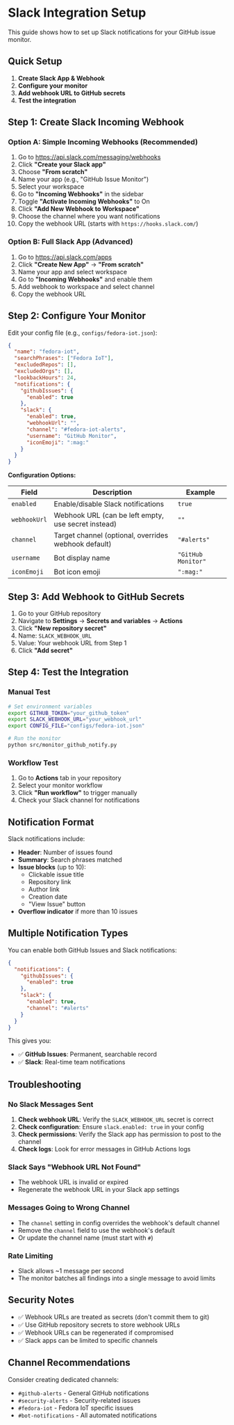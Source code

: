 # Slack Integration Setup

This guide shows how to set up Slack notifications for your GitHub issue monitor.

## Quick Setup

1. **Create Slack App & Webhook**
2. **Configure your monitor**  
3. **Add webhook URL to GitHub secrets**
4. **Test the integration**

## Step 1: Create Slack Incoming Webhook

### Option A: Simple Incoming Webhooks (Recommended)

1. Go to https://api.slack.com/messaging/webhooks
2. Click **"Create your Slack app"**
3. Choose **"From scratch"**
4. Name your app (e.g., "GitHub Issue Monitor")
5. Select your workspace
6. Go to **"Incoming Webhooks"** in the sidebar
7. Toggle **"Activate Incoming Webhooks"** to On
8. Click **"Add New Webhook to Workspace"**
9. Choose the channel where you want notifications
10. Copy the webhook URL (starts with `https://hooks.slack.com/`)

### Option B: Full Slack App (Advanced)

1. Go to https://api.slack.com/apps
2. Click **"Create New App"** → **"From scratch"**
3. Name your app and select workspace
4. Go to **"Incoming Webhooks"** and enable them
5. Add webhook to workspace and select channel
6. Copy the webhook URL

## Step 2: Configure Your Monitor

Edit your config file (e.g., `configs/fedora-iot.json`):

```json
{
  "name": "fedora-iot",
  "searchPhrases": ["Fedora IoT"],
  "excludedRepos": [],
  "excludedOrgs": [],
  "lookbackHours": 24,
  "notifications": {
    "githubIssues": {
      "enabled": true
    },
    "slack": {
      "enabled": true,
      "webhookUrl": "",
      "channel": "#fedora-iot-alerts", 
      "username": "GitHub Monitor",
      "iconEmoji": ":mag:"
    }
  }
}
```

**Configuration Options:**

| Field | Description | Example |
|-------|-------------|---------|
| `enabled` | Enable/disable Slack notifications | `true` |
| `webhookUrl` | Webhook URL (can be left empty, use secret instead) | `""` |
| `channel` | Target channel (optional, overrides webhook default) | `"#alerts"` |
| `username` | Bot display name | `"GitHub Monitor"` |
| `iconEmoji` | Bot icon emoji | `":mag:"` |

## Step 3: Add Webhook to GitHub Secrets

1. Go to your GitHub repository
2. Navigate to **Settings** → **Secrets and variables** → **Actions**
3. Click **"New repository secret"**
4. Name: `SLACK_WEBHOOK_URL`
5. Value: Your webhook URL from Step 1
6. Click **"Add secret"**

## Step 4: Test the Integration

### Manual Test

```bash
# Set environment variables
export GITHUB_TOKEN="your_github_token"
export SLACK_WEBHOOK_URL="your_webhook_url"
export CONFIG_FILE="configs/fedora-iot.json"

# Run the monitor
python src/monitor_github_notify.py
```

### Workflow Test

1. Go to **Actions** tab in your repository
2. Select your monitor workflow
3. Click **"Run workflow"** to trigger manually
4. Check your Slack channel for notifications

## Notification Format

Slack notifications include:

- **Header**: Number of issues found
- **Summary**: Search phrases matched
- **Issue blocks** (up to 10):
  - Clickable issue title
  - Repository link
  - Author link  
  - Creation date
  - "View Issue" button
- **Overflow indicator** if more than 10 issues

## Multiple Notification Types

You can enable both GitHub Issues and Slack notifications:

```json
{
  "notifications": {
    "githubIssues": {
      "enabled": true
    },
    "slack": {
      "enabled": true,
      "channel": "#alerts"
    }
  }
}
```

This gives you:
- ✅ **GitHub Issues**: Permanent, searchable record
- ✅ **Slack**: Real-time team notifications

## Troubleshooting

### No Slack Messages Sent

1. **Check webhook URL**: Verify the `SLACK_WEBHOOK_URL` secret is correct
2. **Check configuration**: Ensure `slack.enabled: true` in your config
3. **Check permissions**: Verify the Slack app has permission to post to the channel
4. **Check logs**: Look for error messages in GitHub Actions logs

### Slack Says "Webhook URL Not Found"

- The webhook URL is invalid or expired
- Regenerate the webhook URL in your Slack app settings

### Messages Going to Wrong Channel

- The `channel` setting in config overrides the webhook's default channel
- Remove the `channel` field to use the webhook's default
- Or update the channel name (must start with `#`)

### Rate Limiting

- Slack allows ~1 message per second
- The monitor batches all findings into a single message to avoid limits

## Security Notes

- ✅ Webhook URLs are treated as secrets (don't commit them to git)
- ✅ Use GitHub repository secrets to store webhook URLs
- ✅ Webhook URLs can be regenerated if compromised
- ✅ Slack apps can be limited to specific channels

## Channel Recommendations

Consider creating dedicated channels:
- `#github-alerts` - General GitHub notifications
- `#security-alerts` - Security-related issues  
- `#fedora-iot` - Fedora IoT specific issues
- `#bot-notifications` - All automated notifications